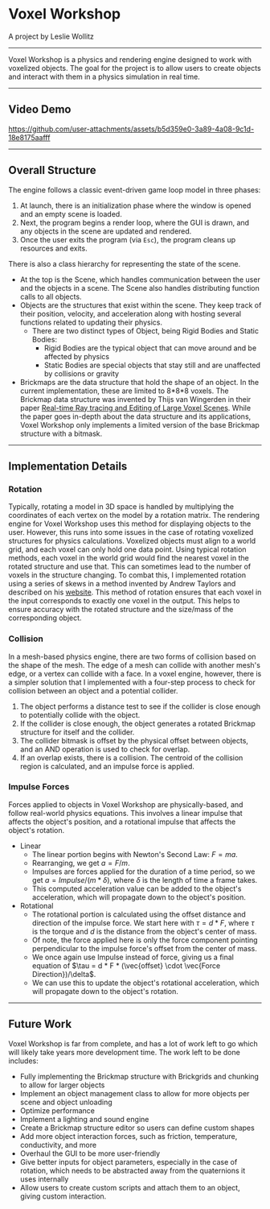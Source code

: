 # Voxel Workshop
A project by Leslie Wollitz  

---

Voxel Workshop is a physics and rendering engine designed to work with voxelized
objects. The goal for the project is to allow users to create objects and interact with them in a physics simulation in real time.

---
## Video Demo

https://github.com/user-attachments/assets/b5d359e0-3a89-4a08-9c1d-18e8175aafff

---

## Overall Structure
The engine follows a classic event-driven game loop model in three phases:  
1. At launch, there is an initialization phase where the window is opened and an
empty scene is loaded.
1. Next, the program begins a render loop, where the GUI is drawn, and any objects
in the scene are updated and rendered.
1. Once the user exits the program (via `Esc`), the program cleans up resources and exits.

There is also a class hierarchy for representing the state of the scene.
- At the top is the Scene, which handles communication between the user and the
objects in a scene. The Scene also handles distributing function calls to all objects.
- Objects are the structures that exist within the scene. They keep track of their
position, velocity, and acceleration along with hosting several functions related
to updating their physics.
    - There are two distinct types of Object, being Rigid Bodies and Static Bodies:
        - Rigid Bodies are the typical object that can move around and be affected
        by physics
        - Static Bodies are special objects that stay still and are unaffected by
        collisions or gravity
- Brickmaps are the data structure that hold the shape of an object. In the current
implementation, these are limited to 8\*8\*8 voxels. The Brickmap data structure
was invented by Thijs van Wingerden in their paper
[Real-time Ray tracing and Editing of Large Voxel Scenes](https://studenttheses.uu.nl/bitstream/handle/20.500.12932/20460/final.pdf?sequence=2&isAllowed=y).
While the paper goes in-depth about
the data structure and its applications, Voxel Workshop only implements a limited
version of the base Brickmap structure with a bitmask.

---

## Implementation Details

### Rotation
Typically, rotating a model in 3D space is handled by multiplying the coordinates
of each vertex on the model by a rotation matrix. The rendering engine for Voxel
Workshop uses this method for displaying objects to the user. However, this runs
into some issues in the case of rotating voxelized structures for physics
calculations. Voxelized objects must align to a world grid, and each voxel can
only hold one data point. Using typical rotation methods, each voxel in the world
grid would find the nearest voxel in the rotated structure and use that. This can
sometimes lead to the number of voxels in the structure changing. To combat this, I
implemented rotation using a series of skews in a method invented by Andrew Taylors
and described on his
[website](https://github.andrewt.net/shears/).
This method of rotation ensures that each voxel in the input corresponds to exactly
one voxel in the output. This helps to ensure accuracy with the rotated structure
and the size/mass of the corresponding object.

### Collision
In a mesh-based physics engine, there are two forms of collision based on the
shape of the mesh. The edge of a mesh can collide with another mesh's edge, or a
vertex can collide with a face. In a voxel engine, however, there is a simpler
solution that I implemented with a four-step process to check for collision
between an object and a potential collider.  
1. The object performs a distance test to see if the collider is close enough
to potentially collide with the object.
1. If the collider is close enough, the object generates a rotated Brickmap
structure for itself and the collider.
1. The collider bitmask is offset by the physical offset between objects, and
an AND operation is used to check for overlap.
1. If an overlap exists, there is a collision. The centroid of the collision
region is calculated, and an impulse force is applied.

### Impulse Forces
Forces applied to objects in Voxel Workshop are physically-based, and follow
real-world physics equations. This involves a linear impulse that affects the
object's position, and a rotational impulse that affects the object's rotation.
- Linear
    - The linear portion begins with Newton's Second Law: $F = ma$.
    - Rearranging, we get $a = F/m$.
    - Impulses are forces applied for the duration of a time period, so we get
    $a = {Impulse}/({m*\delta})$, where $\delta$ is the length of time a frame takes.
    - This computed acceleration value can be added to the object's acceleration,
    which will propagate down to the object's position.
- Rotational
    - The rotational portion is calculated using the offset distance and direction
    of the impulse force. We start here with $\tau = d*F$, where $\tau$ is the
    torque and $d$ is the distance from the object's center of mass.
    - Of note, the force applied here is only the force component pointing
    perpendicular to the impulse force's offset from the center of mass.
    - We once again use Impulse instead of force, giving us a final equation
    of $\tau = d * F * (\vec{offset} \cdot \vec{Force Direction})/\delta$.
    - We can use this to update the object's rotational acceleration, which
    will propagate down to the object's rotation.

---

## Future Work
Voxel Workshop is far from complete, and has a lot of work left to go which
will likely take years more development time. The work left to be done includes:
- Fully implementing the Brickmap structure with Brickgrids and chunking to
allow for larger objects
- Implement an object management class to allow for more objects per scene and
object unloading
- Optimize performance
- Implement a lighting and sound engine
- Create a Brickmap structure editor so users can define custom shapes
- Add more object interaction forces, such as friction, temperature,
conductivity, and more
- Overhaul the GUI to be more user-friendly
- Give better inputs for object parameters, especially in the case of rotation,
which needs to be abstracted away from the quaternions it uses internally
- Allow users to create custom scripts and attach them to an object, giving
custom interaction.
